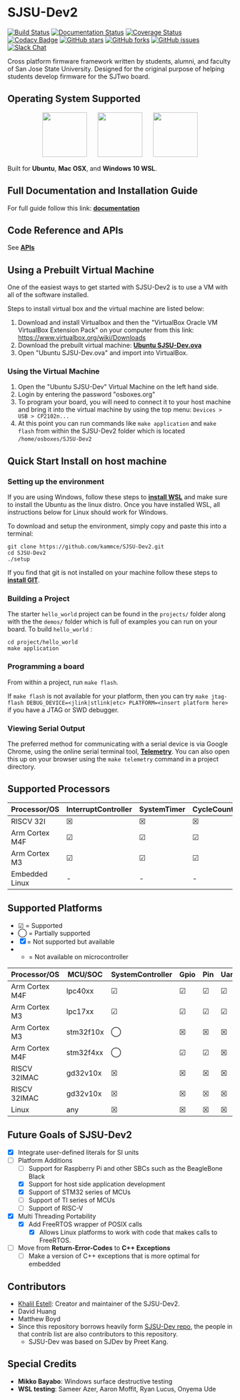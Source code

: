# SJSU-Dev2

[![Build Status](https://travis-ci.org/kammce/SJSU-Dev2.svg?branch=master)](https://travis-ci.org/kammce/SJSU-Dev2)
[![Documentation Status](https://readthedocs.org/projects/sjsu-dev/badge/?version=latest)](http://sjsu-dev2.readthedocs.io/en/latest)
[![Coverage Status](https://coveralls.io/repos/github/kammce/SJSU-Dev2/badge.svg)](https://coveralls.io/github/kammce/SJSU-Dev2)
[![Codacy Badge](https://api.codacy.com/project/badge/Grade/6f004895337c42459f881db938e84885)](https://www.codacy.com/app/kammce/SJSU-Dev2?utm_source=github.com&amp;utm_medium=referral&amp;utm_content=kammce/SJSU-Dev2&amp;utm_campaign=Badge_Grade)
[![GitHub stars](https://img.shields.io/github/stars/kammce/SJSU-Dev2.svg)](https://github.com/kammce/SJSU-Dev2/stargazers)
[![GitHub forks](https://img.shields.io/github/forks/kammce/SJSU-Dev2.svg)](https://github.com/kammce/SJSU-Dev2/network)
[![GitHub issues](https://img.shields.io/github/issues/kammce/SJSU-Dev2.svg)](https://github.com/kammce/SJSU-Dev2/issues)
[![Slack Chat](https://img.shields.io/badge/join-slack-purple.svg?logo=slack&longCache=true&style=flat)](https://slofile.com/slack/sjsu-dev2)

Cross platform firmware framework written by students, alumni, and faculty of
San Jose State University. Designed for the original purpose of helping students
develop firmware for the SJTwo board.

## Operating System Supported

<p align="center">
<img
src="https://assets.ubuntu.com/v1/29985a98-ubuntu-logo32.png"
height="100px"/>
&nbsp;&nbsp;&nbsp;&nbsp;
<img
src="http://cdn.osxdaily.com/wp-content/uploads/2010/10/giant-apple-logo-bw.png"
height="100px" />
&nbsp;&nbsp;&nbsp;&nbsp;
<img
src="https://cdn.worldvectorlogo.com/logos/microsoft-windows-22.svg"
height="100px" />
</p>

Built for **Ubuntu**, **Mac OSX**, and **Windows 10 WSL**.

## Full Documentation and Installation Guide

For full guide follow this link:
**[documentation](http://sjsu-dev2.readthedocs.io/en/latest/?badge=latest)**

## Code Reference and APIs

See **[APIs](https://kammce.github.io/SJSU-Dev2/api/html/)**

## Using a Prebuilt Virtual Machine
One of the easiest ways to get started with SJSU-Dev2 is to use a VM with all of
the software installed.

Steps to install virtual box and the virtual machine are listed below:

1. Download and install Virtualbox and then the "VirtualBox Oracle VM VirtualBox
   Extension Pack" on your computer from this link:
   https://www.virtualbox.org/wiki/Downloads
2. Download the prebuilt virtual machine:
   **[Ubuntu SJSU-Dev.ova](https://drive.google.com/file/d/1SNUkQY07GViJBu7H4jGsOoMN5gbs7kBa/view)**
3. Open "Ubuntu SJSU-Dev.ova" and import into VirtualBox.

### Using the Virtual Machine
1. Open the "Ubuntu SJSU-Dev" Virtual Machine on the left hand side.
2. Login by entering the password "osboxes.org"
3. To program your board, you will need to connect it to your host machine and
   bring it into the virtual machine by using the top menu:
   `Devices > USB > CP2102n...`
4. At this point you can run commands like `make application` and `make flash`
   from within the SJSU-Dev2 folder which is located `/home/osboxes/SJSU-Dev2`

## Quick Start Install on host machine

### Setting up the environment
If you are using Windows, follow these steps to
**[install WSL](https://docs.microsoft.com/en-us/windows/wsl/install-win10)**
and make sure to install the Ubuntu as the linux distro. Once you have installed
WSL, all instructions below for Linux should work for Windows.

To download and setup the environment, simply copy and paste this into a
terminal:

```
git clone https://github.com/kammce/SJSU-Dev2.git
cd SJSU-Dev2
./setup
```

If you find that git is not installed on your machine follow these steps to
**[install GIT](https://git-scm.com/book/en/v2/Getting-Started-Installing-Git)**.

### Building a Project
The starter `hello_world` project can be found in the `projects/` folder along
with the the `demos/` folder which is full of examples you can run
on your board. To build `hello_world` :

    cd project/hello_world
    make application

### Programming a board
From within a project, run `make flash`.

If `make flash` is not available for your platform, then you can try
`make jtag-flash DEBUG_DEVICE=<jlink|stlink|etc> PLATFORM=<insert platform here>`
if you have a JTAG or SWD debugger.

### Viewing Serial Output
The preferred method for communicating with a serial device is via Google
Chrome, using the online serial terminal tool,
**[Telemetry](https://kammce.github.io/Telemetry)**.
You can also open this up on your browser using the `make telemetry` command in
a project directory.


## Supported Processors
| Processor/OS   | InterruptController | SystemTimer | CycleCounter |
|----------------|---------------------|-------------|--------------|
| RISCV 32I      | ☒                   | ☒           | ☒            |
| Arm Cortex M4F | ☑                   | ☑           | ☑            |
| Arm Cortex M3  | ☑                   | ☑           | ☑            |
| Embedded Linux | -                   | -           | -            |

## Supported Platforms
* ☑ = Supported
* ◯ = Partially supported
* ☒ = Not supported but available
* - = Not available on microcontroller

| Processor/OS   | MCU/SOC   | SystemController | Gpio | Pin | Uart | Adc | Pwm | I2c | Spi | Dac | Timer | Can | Eeprom | Flash | PulseCapture | Watchdog |
|----------------|-----------|------------------|------|-----|------|-----|-----|-----|-----|-----|-------|-----|--------|-------|--------------|----------|
| Arm Cortex M4F | lpc40xx   | ☑                | ☑    | ☑   | ☑    | ☑   | ☑   | ☑   | ☑   | ☑   | ☑     | ◯   | ☑      | ☒     | ☑            | ☑        |
| Arm Cortex M3  | lpc17xx   | ☑                | ☑    | ☑   | ☑    | ☑   | ☑   | ☑   | ☑   | ☑   | ☑     | ◯   | -      | ☒     | ☑            | ☑        |
| Arm Cortex M3  | stm32f10x | ◯                | ☒    | ☒   | ☒    | ☒   | ☒   | ☒   | ☒   | ☒   | ☒     | ☒   | -      | ☒     | ☒            | ☒        |
| Arm Cortex M4F | stm32f4xx | ◯                | ☑    | ☑   | ☒    | ☒   | ☒   | ☒   | ☒   | ☒   | ☒     | ☒   | -      | ☒     | ☒            | ☒        |
| RISCV 32IMAC   | gd32v10x  | ☒                | ☒    | ☒   | ☒    | ☒   | ☒   | ☒   | ☒   | ☒   | ☒     | ☒   | -      | ☒     | ☒            | ☒        |
| RISCV 32IMAC   | gd32v10x  | ☒                | ☒    | ☒   | ☒    | ☒   | ☒   | ☒   | ☒   | ☒   | ☒     | ☒   | -      | ☒     | ☒            | ☒        |
| Linux          | any       | ☒                | ☒    | ☒   | ☒    | ☒   | ☒   | ☒   | ☒   | ☒   | ☒     | ☒   | -      | ☒     | ☒            | ☒        |

## Future Goals of SJSU-Dev2
- [x] Integrate user-defined literals for SI units
- [ ] Platform Additions
  - [ ] Support for Raspberry Pi and other SBCs such as the BeagleBone Black
  - [x] Support for host side application development
  - [x] Support of STM32 series of MCUs
  - [ ] Support of TI series of MCUs
  - [ ] Support of RISC-V
- [x] Multi Threading Portability
  - [x] Add FreeRTOS wrapper of POSIX calls
    - [x] Allows Linux platforms to work with code that makes calls to FreeRTOS.
- [ ] Move from **Return-Error-Codes** to **C++ Exceptions**
  - [ ] Make a version of C++ exceptions that is more optimal for embedded

## Contributors
* [Khalil Estell](http://kammce.io): Creator and maintainer of the SJSU-Dev2.
* David Huang
* Matthew Boyd
* Since this repository borrows heavily form
[SJSU-Dev repo](https://github.com/kammce/SJSU-Dev), the people in that contrib
list are also contributors to this repository.
  * SJSU-Dev was based on SJDev by Preet Kang.

## Special Credits
* **Mikko Bayabo**: Windows surface destructive testing
* **WSL testing**: Sameer Azer, Aaron Moffit, Ryan Lucus, Onyema Ude
